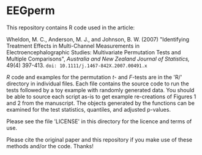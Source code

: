 # EEGperm

This repository contains R code used in the article:

Wheldon, M. C., Anderson, M. J., and Johnson, B. W. (2007) "Identifying Treatment Effects in Multi-Channel Measurements in Electroencephalographic Studies: Multivariate Permutation Tests and Multiple Comparisons", *Australia and New Zealand Journal of Statistics,* 49(4) 397-413. `doi: 10.1111/j.1467-842X.2007.00491.x`

*R* code and examples for the permutation *t*- and *F*-tests are in the 'R/' directory in individual files. Each file contains the source code to run the tests followed by a toy example with randomly generated data. You should be able to source each script as-is to get example re-creations of Figures 1 and 2 from the manuscript. The objects generated by the functions can be examined for the test statistics, quantiles, and adjusted p-values.

Please see the file 'LICENSE' in this directory for the licence and terms of use. 

Please cite the original paper and this repository if you make use of these methods and/or the code. Thanks!

